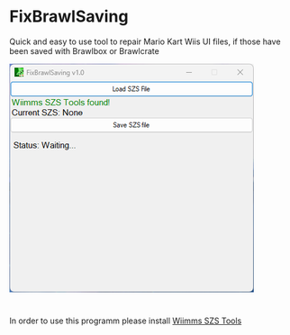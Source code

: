 # FixBrawlSaving

Quick and easy to use tool to repair Mario Kart Wiis UI files, if those have been saved with Brawlbox or Brawlcrate


![Screenshot of the app](https://raw.githubusercontent.com/Jonas956/FixBrawlSaving/master/Screenshot%202023-06-30%20225619.png?token=GHSAT0AAAAAACDY5PMGFRUYXM6U7QABTMHQZE7IIWQ)

#
In order to use this programm please install [Wiimms SZS Tools](https://szs.wiimm.de/download.html)
